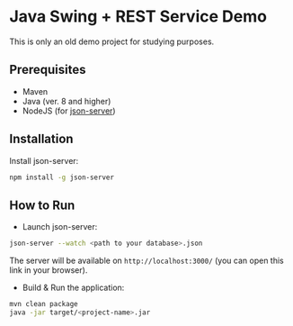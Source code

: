 # Java Swing + REST Service Demo

This is only an old demo project for studying purposes.

## Prerequisites
- Maven
- Java (ver. 8 and higher)
- NodeJS (for [json-server](https://github.com/typicode/json-server))

## Installation

Install json-server:
```bash
npm install -g json-server
```

## How to Run

- Launch json-server:
```bash
json-server --watch <path to your database>.json
```
The server will be available on `http://localhost:3000/` (you can open this link in your browser).

- Build & Run the application:
```bash
mvn clean package
java -jar target/<project-name>.jar
``` 
